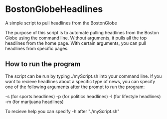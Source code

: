# BostonGlobeHeadlines
A simple script to pull headlines from the BostonGlobe

The purpose of this script is to automate pulling headlines from the Boston Globe using the command line. Without arguments, it pulls all the top headlines from the home page. With certain arguments, you can pull headlines from specific pages. 

## How to run the program

The script can be run by typing ./myScript.sh into your command line. If you want to recieve headlines about a specific type of news, you can specify one of the following arguments after the prompt to run the program: 

-s (for sports headlines)
-p (for politics headlines)
-l (for lifestyle headlines)
-m (for marijuana headlines)

To recieve help you can specify -h after "./myScript.sh"
